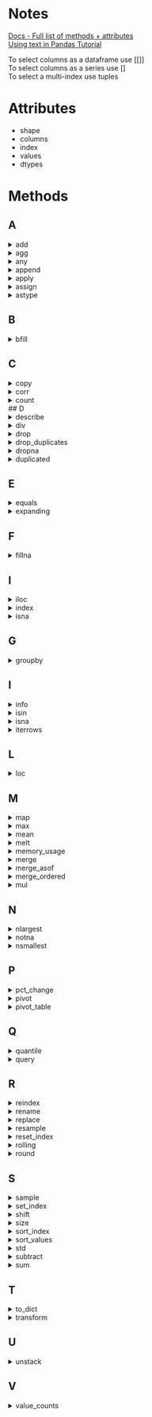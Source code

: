 # Notes

[Docs - Full list of methods + attributes](https://pandas.pydata.org/pandas-docs/stable/reference/api/pandas.DataFrame.html)    
[Using text in Pandas Tutorial](https://pandas.pydata.org/pandas-docs/stable/user_guide/text.html )

To select columns as a dataframe use [[]]    
To select columns as a series use []     
To select a multi-index use tuples     
     
# Attributes

* shape
* columns
* index
* values
* dtypes

# Methods

## A
<details> --------------------------------------------
<summary>add</summary>
     
[Docs](https://pandas.pydata.org/pandas-docs/stable/reference/api/pandas.DataFrame.add.html?highlight=add#pandas.DataFrame.add)        
DataFrame.add(other, axis='columns', level=None, fill_value=None)

</details>

<details> --------------------------------------------
<summary>agg</summary>
     
DataFrame.agg(func=None, axis=0, *args, **kwargs)           
[Docs](https://pandas.pydata.org/docs/reference/api/pandas.DataFrame.agg.html?highlight=agg#pandas.DataFrame.agg)  
     
**Notes** 
* Agg is short for aggregate, use the alias instead 
* Agg using a dictionary: data.groupby('Species').agg({'SepalLengthCm':'mean','SepalWidthCm':'median'}) 
     
</details>

<details> --------------------------------------------
<summary>any</summary>
     
DataFrame.any(axis=0, bool_only=None, skipna=True, level=None, **kwargs**)        
[Docs](https://pandas.pydata.org/docs/reference/api/pandas.DataFrame.any.html?highlight=any#pandas.DataFrame.any)       
     
**Notes**
* It essentially can flatten a list of boolean values into one True or one False 
</details>
<details> --------------------------------------------
<summary>append</summary>
     
DataFrame.append(other, ignore_index=False, verify_integrity=False, sort=False)           
[Docs](https://pandas.pydata.org/pandas-docs/stable/reference/api/pandas.DataFrame.append.html?highlight=append#pandas.DataFrame.append)  

**Notes**
* Append rows of other to the end of caller, returning a new object. 
* Columns in other that are not in the caller are added as new columns. 


</details>

<details> --------------------------------------------
<summary>apply</summary>
     
DataFrame.apply(func, axis=0, raw=False, result_type=None, args=(), **kwds)         
[Docs](https://pandas.pydata.org/docs/reference/api/pandas.DataFrame.apply.html)          
**Notes** 
* Use a function on all values in a dataframe 
* Apply can be used, but transform or agg should try to be used first since they are faster 
* I guess map is another option here too 
     
</details>

<details> --------------------------------------------
<summary>assign</summary>
     
DataFrame.assign(**kwargs)              
[Docs](https://pandas.pydata.org/docs/reference/api/pandas.DataFrame.assign.html?highlight=assign#pandas.DataFrame.assign)
     
**Notes** 
* Create multiple new columns at once 
</details>

<details> --------------------------------------------
<summary>astype</summary>
     
DataFrame.astype(dtype, copy=True, errors='raise')               
[Docs](https://pandas.pydata.org/pandas-docs/stable/reference/api/pandas.DataFrame.astype.html?highlight=astype#pandas.DataFrame.astype)         
     
**Notes**
* Converting type of a column for a dataframe 
     * .astype(keyword for type that you need (int, str, etc...)) 
* Converting type 
     * .astype() 
     * E.g. convert to string 
          * .astype('str') 
* Converting to a category can be two things: 
```
cat_dtype = pd.api.types.CategoricalDtype(categories=[2, 1], ordered=True) 
>>> ser.astype(cat_dtype) OR 
Ser.astype(type='category', ordered = True, categories = categories) 
```
</details>

## B
<details> --------------------------------------------
<summary>bfill</summary>
     
DataFrame.bfill(axis=None, inplace=False, limit=None, downcast=None)            
[Docs](https://pandas.pydata.org/pandas-docs/stable/reference/api/pandas.DataFrame.bfill.html?highlight=bfill#pandas.DataFrame.bfill)     
</details>

## C
<details> --------------------------------------------
<summary>copy</summary>
          
 DataFrame.copy(deep=True)         
 [Docs](https://pandas.pydata.org/pandas-docs/stable/reference/api/pandas.DataFrame.copy.html?highlight=copy#pandas.DataFrame.copy)         
          
 **Notes**
 * Manipulate the dataset without changing the original data 
 * Also for Series/Index
</details>

<details> --------------------------------------------
<summary>corr</summary>
     
DataFrame.corr(method='pearson', min_periods=1)     
[Docs](https://pandas.pydata.org/pandas-docs/stable/reference/api/pandas.DataFrame.corr.html?highlight=corr#pandas.DataFrame.corr )    
     
**Parameters**     
* Method (opt) = (‘pearson’, ‘kendall’, ‘spearman’}) 
* Min_periods (opt) = the minimum number of observations to compute a correlation, only available for pearson and spearman 
     
**Notes**
* This only works for linear relationships. It will underestimate non-linear relationships. 
</details>

<details> --------------------------------------------
<summary>count</summary>
     
DataFrame.count(axis=0, level=None, numeric_only=False)          
[Docs](https://pandas.pydata.org/pandas-docs/stable/reference/api/pandas.DataFrame.count.html?highlight=count#pandas.DataFrame.count)       

</details>
## D
<details> --------------------------------------------
<summary>describe</summary>

DataFrame.describe(percentiles=None, include=None, exclude=None, datetime_is_numeric=False)
[Docs](https://pandas.pydata.org/pandas-docs/stable/reference/api/pandas.DataFrame.describe.html?highlight=describe#pandas.DataFrame.describe)        
     
</details>

<details> --------------------------------------------
<summary>div</summary>
     
DataFrame.div(other, axis='columns', level=None, fill_value=None)          
[Docs](https://pandas.pydata.org/pandas-docs/stable/reference/api/pandas.DataFrame.div.html?highlight=div#pandas.DataFrame.div)
</details>

<details> --------------------------------------------
<summary>drop</summary>
     
DataFrame.drop(labels=None, axis=0, index=None, columns=None, level=None, inplace=False, errors='raise')      
[Docs](https://pandas.pydata.org/pandas-docs/stable/reference/api/pandas.DataFrame.drop.html)
     
**Notes** 
* Remove a column or items in a column/row 
* Pandas.dataframe.drop -- gold standard 
* Del df['column to be deleted'] 
* E.g. - Source: Cleaning Data in Python - "Data Range Constraints" Video 
* Using .index to create a dataframe and pass an expression to drop #dotindex 
```
# Drop values using filtering
movies = movies[movies['avg_rating'] <= 5]
# Drop values using .drop()
movies.drop(movies[movies['avg_rating'] > 5].index, inplace = True)
```
* An alternate method for dropping rows is using the tilde operator. See keywords -> tilde for more details 
</details>

<details> --------------------------------------------
<summary>drop_duplicates</summary>
     
Series.drop_duplicates(keep='first', inplace=False)              
[Docs](https://pandas.pydata.org/pandas-docs/stable/reference/api/pandas.Series.drop_duplicates.html)         
     
**Notes**
* Get the unique values for a selected column 
     
</details>

<details> --------------------------------------------
<summary>dropna</summary>
 
 DataFrame.dropna(axis=0, how='any', thresh=None, subset=None, inplace=False)        
 [Docs](https://pandas.pydata.org/pandas-docs/stable/reference/api/pandas.DataFrame.dropna.html?highlight=dropna#pandas.DataFrame.dropna)        
          
**Parameters**
* axis{0 or ‘index’, 1 or ‘columns’}, default 0 
     * Determine if rows or columns which contain missing values are removed. 
     * 0, or ‘index’ : Drop rows which contain missing values. 
     * 1, or ‘columns’ : Drop columns which contain missing value. 
     * Changed in version 1.0.0: Pass tuple or list to drop on multiple axes. Only a single axis is allowed. 
* how{‘any’, ‘all’}, default ‘any’ 
     * Determine if row or column is removed from DataFrame, when we have at least one NA or all NA. 
* ‘any’ : If any NA values are present, drop that row or column. 
* ‘all’ : If all values are NA, drop that row or column. 
* thresh: int, optional 
     * Require that many non-NA values. 
* Subset = array-like, optional 
     * Labels along other axis to consider, e.g. if you are dropping rows these would be a list of columns to include. 
     * Has to be a list 

**Notes**      
* Also applies to Series and Index
</details>

<details> --------------------------------------------
<summary>duplicated</summary>
     
DataFrame.duplicated(subset=None, keep='first')             
[Docs](https://pandas.pydata.org/pandas-docs/stable/reference/api/pandas.DataFrame.duplicated.html?highlight=duplicated#pandas.DataFrame.duplicated)       
     
**Notes**
* Can use this to get a list of the duplicated values 
</details>

## E

<details> --------------------------------------------
<summary>equals</summary>
     
DataFrame.equals(other)            
[Docs](https://pandas.pydata.org/pandas-docs/stable/reference/api/pandas.DataFrame.equals.html?highlight=equals#pandas.DataFrame.equals)     
</details>  
<details> --------------------------------------------
<summary>expanding</summary>
          
DataFrame.expanding(min_periods=1, center=None, axis=0)          
[Docs](https://pandas.pydata.org/pandas-docs/stable/reference/api/pandas.DataFrame.expanding.html?highlight=expanding#pandas.DataFrame.expanding)     
     
**Notes**
* Creates a running total, mean, etc... Whatever aggregation you want 
* Grows as it goes down the rows 
</details>

## F
<details> --------------------------------------------
<summary>fillna</summary>.
     
DataFrame.fillna(value=None, method=None, axis=None, inplace=False, limit=None, downcast=None)           
[Docs](https://pandas.pydata.org/pandas-docs/stable/reference/api/pandas.DataFrame.fillna.html?highlight=fillna)            
          
**Parameters**
* Value (partial req; value or method) = The number/string to use as a filler, can also be a dictionary 
     * e.g. To fill with the mean, you would do something like  
```
rating_mean= wine['rating'].mean() 
wine_imputed= wine.fillna({'rating': rating_mean})
```
     
**Notes**     
* Fill missing values 
</details>

## I
<details> --------------------------------------------
<summary>iloc</summary>
     
property DataFrame.iloc            
[Docs](https://pandas.pydata.org/pandas-docs/stable/reference/api/pandas.DataFrame.iloc.html#pandas.DataFrame.iloc)     

</details>

<details> --------------------------------------------
<summary>index</summary>
     
DataFrame.index: Index
[Docs](https://pandas.pydata.org/pandas-docs/stable/reference/api/pandas.DataFrame.index.html?highlight=index#pandas.DataFrame.index)
     
     
</details>

<details> --------------------------------------------
<summary>isna</summary>
     
DataFrame.isna()              
[Docs](https://pandas.pydata.org/pandas-docs/stable/reference/api/pandas.DataFrame.isna.html?highlight=isna#pandas.DataFrame.isna)          
     
**Notes**
* Returns all values as boolean 
* Count the number of nulls in pandas 
     * .isna().sum() 
     * Isnull().sum() 
* Isnull is an alias of isna 
* dataframe.isna().any() 
     * Tells you if there are any na's by column 
     * Not above 
* dataframe.isna().fillna(0) 

</details>


## G
<details> --------------------------------------------
<summary>groupby</summary>
     
DataFrame.groupby(by=None, axis=0, level=None, as_index=True, sort=True, group_keys=True, squeeze=\lesserthanhere object object \greaterthanhere, observed=False, dropna=True)       
[Docs](https://pandas.pydata.org/pandas-docs/stable/reference/api/pandas.DataFrame.groupby.html)              
     
**Notes**       
* User guide: https://pandas.pydata.org/pandas-docs/stable/user_guide/groupby.html   
* Another reference: https://realpython.com/pandas-groupby/   
* Sort within a groupby : https://medium.com/@arccoder/pandas-sort-within-groups-e1f3b6a10a3f   
* E.g. grouped2 = grouped.groupby('year').apply(lambda x: x.sort_values(['set_num'],ascending=False))   
* If specifying more than one aggregation in agg, you need a list  
</details>   

## I
<details> --------------------------------------------
<summary>info</summary>
      
 DataFrame.info(verbose=None, buf=None, max_cols=None, memory_usage=None, show_counts=None, null_counts=None)          
 [Docs](https://pandas.pydata.org/pandas-docs/stable/reference/api/pandas.DataFrame.info.html?highlight=info#pandas.DataFrame.info )         
          
 **Notes**
 * Find general information like dtypes and non-null counts 
 * See also describe
 * Similar to summary in R
</details>

<details> --------------------------------------------
<summary>isin</summary>
     
DataFrame.isin(values)     
[Docs](https://pandas.pydata.org/docs/reference/api/pandas.DataFrame.isin.html)      
     
**Notes**
* Similar to 'in' using SQL 
</details>

<details> --------------------------------------------
<summary>isna</summary>
     
DataFrame.isna()         
https://pandas.pydata.org/pandas-docs/stable/reference/api/pandas.DataFrame.isna.html?highlight=isna#pandas.DataFrame.isna        
</details>
     
<details> --------------------------------------------
<summary>iterrows</summary>

DataFrame.iterrows()
[Docs](https://pandas.pydata.org/pandas-docs/stable/reference/api/pandas.DataFrame.iterrows.html)

**Notes**
* Loop over rows of a dataframe 
</details>

## L
<details> --------------------------------------------
<summary>loc</summary>
     
property DataFrame.loc             
[Docs](https://pandas.pydata.org/pandas-docs/stable/reference/api/pandas.DataFrame.loc.html)

**Notes** 
* Changing a data value 
     * wards.loc[wards['ward'] == '1', 'ward'] = '61' 
* Select a column 
     * gdp_sp500.loc[:,['gdp','returns']] 
     * Need to use the colon 
* Select all columns following a certain column by using colons after the name 
     * Data.loc[:,'columns':]      
</details>

## M
<details> --------------------------------------------
<summary>map</summary>
     
Series.map(arg, na_action=None)    
[Docs](https://pandas.pydata.org/docs/reference/api/pandas.Series.map.html?highlight=map#pandas.Series.map)

**Notes** 
* Replace values in a dataframe 
* Pandas.dataframe.map 
* Map values to a dataframe 
* E.g. from https://kanoki.org/2019/04/06/pandas-map-dictionary-values-with-dataframe-columns/:
```
country_capital= { 'Germany':'Berlin', 'Brazil':'Brasília', 'Budapest':'Hungary', 'China':'Beijing', 'India':'New Delhi', 'Norway':'Oslo', 'France':'Paris', 'Indonesia': 'Jakarta', 'USA':'Washington' } 

df['Capital'] = df['Country'].map(country_capital) 
```
* See also Dataframe.pandas.replace 
* I think the main difference is replace replaces the values for the column specified, but that doesn't seem like that big of a difference 
* This is very similar to the map base function in Python –except this version can take a dictionary instead of just functions like in the base Python version 

</details>

<details> --------------------------------------------
<summary>max</summary>    
     
DataFrame.max(axis=None, skipna=None, level=None, numeric_only=None, **kwargs)       
[Docs](https://pandas.pydata.org/pandas-docs/stable/reference/api/pandas.DataFrame.max.html?highlight=max#pandas.DataFrame.max )       
 
</details>

<details> --------------------------------------------
<summary>mean</summary>
     
DataFrame.mean(axis=None, skipna=None, level=None, numeric_only=None, **kwargs)     
[Docs](https://pandas.pydata.org/pandas-docs/stable/reference/api/pandas.DataFrame.mean.html)   
     
**Notes**     
* Mean can be used on strings     
* Not a built in function     
</details>

<details> --------------------------------------------
<summary>melt</summary>
     
DataFrame.melt(id_vars=None, value_vars=None, var_name=None, value_name='value', col_level=None, ignore_index=True)          
[Docs](https://pandas.pydata.org/pandas-docs/stable/reference/api/pandas.DataFrame.melt.html?highlight=melt#pandas.DataFrame.melt)     

**Notes**
* See also reset_index() 
* Example: 
```
import pandas as pd 
df = pd.DataFrame( 
    {'id':range(1,4), 'var_day':['Monday','Tuesday','Wednesday'], 'Week':[11,12,13]} 
) 
print(df,'\n') 
print(df.melt(id_vars='id', value_vars='Week', var_name='VARIABLE',value_name='VALUE')) 
```
</details>

<details> --------------------------------------------
<summary>memory_usage</summary>
     
DataFrame.memory_usage(index=True, deep=False)              
[Docs](https://pandas.pydata.org/pandas-docs/stable/reference/api/pandas.DataFrame.memory_usage.html?highlight=memory_usage#pandas.DataFrame.memory_usage)      
     
**Notes**
* Returns the memory usage by column 

</details>

<details> --------------------------------------------
<summary>merge</summary>
     
DataFrame.merge(right, how='inner', on=None, left_on=None, right_on=None, left_index=False, right_index=False, sort=False, suffixes=('_x', '_y'), copy=True, indicator=False, validate=None)            
[Docs](https://pandas.pydata.org/pandas-docs/stable/reference/api/pandas.DataFrame.merge.html)      

**Notes** 
* See also pd.merge() 
* Merging on multiple columns 
```
Data1.merge(data2, on = ['col1','col2']) 
```
* Merging multiple tables 
```
Data1.merge(data2, on='col1').merge(data3, on='other_col') 
```
* Merging on index 
     * Exact same way on columns since the merge method adjusts the on argument to either index or col names 
     * Need to use left_index=True and right_index=True when using the left_on and right_on arguments with index 
* Semi-Join 
     * Returns the intersection, similar to an inner join 
     * Returns only columns from the left table and not the right 
     * No duplicates
```
genres_tracks = genres.merge(top_tracks, on='gid'(
top_genres = genres[genres['gid'].isin(genres_tracks['gid'])]
print(top_genres.head())
 ```
 * Steps for the above code:
     * 1. Merge using an inner join 
     * 2. Filter using isin() 
     
* Anti-join
     * Returns the left table, excluding the intersection
     * Returns only columns from the left table and **not** the right
     
```
genres_tracks = genres.merge(top_tracks, on='gid', how='left', indicator=True)
gid_list = genres.tracks.loc[genrees_tracks['_merge'] == 'left_only','gid']
non_top_genres = genres[genres['gid'].isin(gid_list)]
print(non_top_genres.head())
```  
     
* Steps for the code above
     * 1. Merge using a left join 
     * 2. Filter to left only 
     * 3. Use the result with the isin()     
</details>

<details> --------------------------------------------
<summary>merge_asof</summary>
          
pandas.merge_asof(left, right, on=None, left_on=None, right_on=None, left_index=False, right_index=False, by=None, left_by=None, right_by=None, suffixes=('_x', '_y'), tolerance=None, allow_exact_matches=True, direction='backward')                    
[Docs](https://pandas.pydata.org/pandas-docs/stable/reference/api/pandas.merge_asof.html)      
     
**Notes**
* Fuzzy Matching - How to join on non-exact fields, such as date time 
     * Use the merge_asof method 
   
</details>

<details> --------------------------------------------
<summary>merge_ordered</summary>
                 
pandas.merge_ordered(left, right, on=None, left_on=None, right_on=None, left_by=None, right_by=None, fill_method=None, suffixes=('_x', '_y'), how='outer')      
[Docs](https://pandas.pydata.org/pandas-docs/stable/reference/api/pandas.merge_ordered.html?highlight=merge_ordered#pandas.merge_ordered)        

**Notes**
* How to forward/back fill
     * Use the fill_method arg of dataframe.pandas.merge_ordered     
</details>

<details> --------------------------------------------
<summary>mul</summary>
     
DataFrame.mul(other, axis='columns', level=None, fill_value=None)     
[Docs](https://pandas.pydata.org/pandas-docs/stable/reference/api/pandas.DataFrame.mul.html?highlight=mul#pandas.DataFrame.mul)        

</details>

## N
<details> --------------------------------------------
<summary>nlargest</summary>
         
DataFrame.nlargest(n, columns, keep='first')           
[Docs](https://pandas.pydata.org/pandas-docs/stable/reference/api/pandas.DataFrame.nlargest.html)   
     
**Parameters**
* N(required) = integer of the number of largest values in desc order 
* Columns(required) = label or list of labels 
* Keep ('first','last', or 'all'): If duplicates, which occurrence do you keep 
          
**Notes**          
* Get the top 5 in a data frame
* Select the first or second row of a groupby 
     * https://stackoverflow.com/questions/20067636/pandas-dataframe-get-first-row-of-each-group 
     * .first() 
     * .nth() 
     * .head()  
</details>

<details> --------------------------------------------
<summary>notna</summary>
     
DataFrame.notna()
[Docs](https://pandas.pydata.org/pandas-docs/stable/reference/api/pandas.DataFrame.notna.html#pandas.DataFrame.notna)

**Notes** 
* Identify non-null values 
</details>

<details> --------------------------------------------
<summary>nsmallest</summary>
      
DataFrame.nsmallest(n, columns, keep='first')          
[Docs](https://pandas.pydata.org/pandas-docs/stable/reference/api/pandas.DataFrame.nsmallest.html)      
          
**Parameters**
* N(required) = integer of the number of largest values in desc order 
* Columns(required) = label or list of labels 
* Keep ('first','last', or 'all'): If duplicates, which occurrence do you keep 
</details>

## P
<details> --------------------------------------------
<summary>pct_change</summary>
     
DataFrame.pct_change(periods=1, fill_method='pad', limit=None, freq=None, **kwargs)     
[Docs](https://pandas.pydata.org/pandas-docs/stable/reference/api/pandas.DataFrame.pct_change.html?highlight=pct_change#pandas.DataFrame.pct_change)

**Notes**
* Use previous rows in calculating percent change 
</details>


<details> --------------------------------------------
<summary>pivot</summary>
     
[Docs](https://pandas.pydata.org/pandas-docs/stable/reference/api/pandas.DataFrame.pivot.html)      
DataFrame.pivot(index=None, columns=None, values=None)      
     
**Notes**
* Only has 3 inputs and is a lower-level form of pivot_table 
* Does not support aggregation, multiple values create a hierarchical index 
  
</details> 
<details> --------------------------------------------
<summary>pivot_table</summary>
     
pandas.pivot_table(data, values=None, index=None, columns=None, aggfunc='mean', fill_value=None, margins=False, dropna=True, margins_name='All', observed=False)          
[Docs](https://pandas.pydata.org/pandas-docs/stable/reference/api/pandas.pivot_table.html?highlight=pivot_table#removepandas.pivot_table)     
     
**Notes** 
* Pivot a Table 
```
table = pd.pivot_table(df, values=['D', 'E'], index=['A', 'C'], 
...                     aggfunc={'D': np.mean, 
...                              'E': np.mean}) 
>>> table 
                D         E 
A   C 
bar large  5.500000  7.500000 
    small  5.500000  8.500000 
foo large  2.000000  4.500000 
    small  2.333333  4.333333 
```
* Just remember: value, index, column, aggfunc 
* Need to do dataframe.pivot_table, otherwise include data argument in the pivot table function 
</details>

## Q
<details> --------------------------------------------
<summary>quantile</summary>
     
DataFrame.quantile(q=0.5, axis=0, numeric_only=True, interpolation='linear')                
[Docs](https://pandas.pydata.org/docs/reference/api/pandas.DataFrame.quantile.html?highlight=quantile#pandas.DataFrame.quantile)     

</details>

<details> --------------------------------------------
<summary>query</summary>
     
DataFrame.query(expr, inplace=False, **kwargs)              
[Docs](https://pandas.pydata.org/pandas-docs/stable/reference/api/pandas.DataFrame.query.html?highlight=query#pandas.DataFrame.query)

**Notes**
* Restrict the data using SQL where-like statements 
     * Dataframe.query() 
          * Enter a SQL-like statement in quotes 
          * Need == instead of one = to say something is equal to 
          * Double quotes are also needed around words 
          * Used to unintentionally ending the statement      
</details>

## R
<details> --------------------------------------------
<summary>reindex</summary>
     
DataFrame.reindex(labels=None, index=None, columns=None, axis=None, method=None, copy=True, level=None, fill_value=nan, limit=None, tolerance=None)             
[Docs](https://pandas.pydata.org/pandas-docs/stable/reference/api/pandas.DataFrame.reindex.html?highlight=reindex#pandas.DataFrame.reindex)     
     
**Notes**
* Reindex a dataframe 
* Cols = ['a', 'b', 'c', 'd', 'e'] 
* Df = df.reindex(cols) 

</details>

<details> --------------------------------------------
<summary>rename</summary>
     
DataFrame.rename(mapper=None, index=None, columns=None, axis=None, copy=True, inplace=False, level=None, errors='ignore')              
[Docs](https://pandas.pydata.org/pandas-docs/stable/reference/api/pandas.DataFrame.rename.html?highlight=rename#pandas.DataFrame.rename)     

**Parameters**
* Mapper (req) = dictionary or function to remap the values 
* Index = dict-like or function; Alternative to specifying axis (mapper, axis=0 is equivalent to index=mapper). 
* Columns = dict-like or function; Alternative to specifying axis (mapper, axis=1 is equivalent to columns=mapper). 
* Axis (opt) = specify which axis you are renaming using either a string ('axis', 'column') or integer 
* Level (opt) = only rename for the level specified 

**Notes** 
* Rename a column 
* Either rename all columns by passing a list equal to df.columns length OR use pandas.df.rename() 
     * https://stackoverflow.com/questions/11346283/renaming-columns-in-pandas 
</details>

<details> --------------------------------------------
<summary>replace</summary>
     
Series.replace(to_replace=None, value=None, inplace=False, limit=None, regex=False, method='pad')             
[Docs](https://pandas.pydata.org/pandas-docs/stable/reference/api/pandas.DataFrame.replace.html?highlight=replace#pandas.DataFrame.replace)      
     
**Parameters**
* to_replace = str, regex, list, dict, Series, int, float, or None 
     * string to be replaced 
     * How to find the values that will be replaced. 
     * numeric, str or regex: 
          * numeric: numeric values equal to to_replace will be replaced with value 
          * str: string exactly matching to_replace will be replaced with value 
          * regex: regexs matching to_replace will be replaced with value 
     * list of str, regex, or numeric: 
          * First, if to_replace and value are both lists, they must be the same length. 
          * Second, if regex=True then all of the strings in both lists will be interpreted as regexs otherwise they will match directly. This doesn’t matter much for value since there are only a few possible substitution regexes you can use. 
          * str, regex and numeric rules apply as above. 
     * dict: 
          * Dicts can be used to specify different replacement values for different existing values. For example, {'a': 'b', 'y': 'z'} replaces the value ‘a’ with ‘b’ and ‘y’ with ‘z’. To use a dict in this way the value parameter should be None. 
          * For a DataFrame a dict can specify that different values should be replaced in different columns. For example, {'a': 1, 'b': 'z'} looks for the value 1 in column ‘a’ and the value ‘z’ in column ‘b’ and replaces these values with whatever is specified in value. The value parameter should not be None in this case. You can treat this as a special case of passing two lists except that you are specifying the column to search in. 
          * For a DataFrame nested dictionaries, e.g., {'a': {'b': np.nan}}, are read as follows: look in column ‘a’ for the value ‘b’ and replace it with NaN. The value parameter should be None to use a nested dict in this way. You can nest regular expressions as well. Note that column names (the top-level dictionary keys in a nested dictionary) cannot be regular expressions. 
     * None: 
          * This means that the regex argument must be a string, compiled regular expression, or list, dict, ndarray or Series of such elements. If value is also None then this must be a nested dictionary or Series. 
* See the examples section for examples of each of these. 
* Value = string to replace text of value to be replaced 
     
**Notes**
* The bitwise | operator (or) works when looking at Strings 
* See also Pandas.DataFrame.map 
</details>

<details> --------------------------------------------
<summary>resample</summary>
     
[Docs](https://pandas.pydata.org/pandas-docs/stable/reference/api/pandas.DataFrame.resample.html?highlight=resample#pandas.DataFrame.resample)              
DataFrame.resample(rule, axis=0, closed=None, label=None, convention='start', kind=None, loffset=None, base=None, on=None, level=None, origin='start_day', offset=None)        
     
**Parameters**
* Rule = [DateOffset, Timedelta or str]; The offset string or object representing target conversion. 
     * e.g. 'M' for month 
     * Here is a list of all the rules (source: https://stackoverflow.com/questions/17001389/pandas-resample-documentation) 
``` 
B business day frequency 
C custom business day frequency (experimental) 
D calendar day frequency 
W weekly frequency 
M month end frequency 
SM semi-month end frequency (15th and end of month) 
BM business month end frequency 
CBM custom business month end frequency 
MS month start frequency 
SMS semi-month start frequency (1st and 15th) 
BMS business month start frequency 
CBMS custom business month start frequency 
Q quarter end frequency 
BQ business quarter endfrequency 
QS quarter start frequency 
BQS business quarter start frequency 
A year end frequency 
BA, BY business year end frequency 
AS, YS year start frequency 
BAS, BYS business year start frequency 
BH business hour frequency 
H hourly frequency 
T, minminutely frequency 
S secondly frequency 
L, ms milli seconds 
U, us microseconds 
N nanoseconds 
```
     
**Notes**
* Pandas.dataframe.resample 
* Makes grouping by month or any other time period really easy 
* Meant for time series 
</details>

<details> --------------------------------------------
<summary>reset_index</summary>
     
DataFrame.reset_index(level=None, drop=False, inplace=False, col_level=0, col_fill='')         
[Docs](https://pandas.pydata.org/pandas-docs/stable/reference/api/pandas.DataFrame.reset_index.html?highlight=reset_index#pandas.DataFrame.reset_index)

</details>

<details> --------------------------------------------
<summary>rolling</summary>

DataFrame.rolling(window, min_periods=None, center=False, win_type=None, on=None, axis=0, closed=None)        
[Docs](https://pandas.pydata.org/pandas-docs/stable/reference/api/pandas.DataFrame.rolling.html?highlight=rolling#pandas.DataFrame.rolling)

**Notes**
* Can just add .sum() at the end in order to get the sum for the rolling window
</details>

<details> --------------------------------------------
<summary>round</summary>
     
DataFrame.round(decimals=0, *args*, **kwargs**)      
[Docs](https://pandas.pydata.org/docs/reference/api/pandas.DataFrame.round.html?highlight=round#pandas.DataFrame.round)      
     
**Notes**
* Can also round each column separately 

</details>

## S
<details> --------------------------------------------
<summary>sample</summary>
     
DataFrame.sample(n=None, frac=None, replace=False, weights=None, random_state=None, axis=None)           
[Docs](https://pandas.pydata.org/pandas-docs/stable/reference/api/pandas.DataFrame.sample.html?highlight=sample#pandas.DataFrame.sample)     
</details>

<details> --------------------------------------------
<summary>set_index</summary>
     
DataFrame.set_index(keys, drop=True, append=False, inplace=False, verify_integrity=False)     
[Docs](https://pandas.pydata.org/pandas-docs/stable/reference/api/pandas.DataFrame.set_index.html?highlight=set_index)

</details>

<details> --------------------------------------------
<summary>shift</summary>
     
DataFrame.shift(periods=1, freq=None, axis=0, fill_value=\lesserthanhere object object \greaterthanhere)     
[Docs](https://pandas.pydata.org/pandas-docs/stable/reference/api/pandas.DataFrame.shift.html?highlight=shift#pandas.DataFrame.shift)  
     
**Notes**
* Use previous rows in a calculation      

</details>

<details> --------------------------------------------
<summary>size</summary>       
     
DataFrame.size           
[Docs](https://pandas.pydata.org/docs/reference/api/pandas.DataFrame.size.html?highlight=size#pandas.DataFrame.size )    
          
**Notes**
* Number of rows if Series or the number of columns * rows if dataframe 
</details>

<details> --------------------------------------------
<summary>sort_index</summary>
     
DataFrame.sort_index(axis=0, level=None, ascending=True, inplace=False, kind='quicksort', na_position='last', sort_remaining=True, ignore_index=False, key=None)          
[Docs](https://pandas.pydata.org/pandas-docs/stable/reference/api/pandas.DataFrame.sort_index.html?highlight=sort_index#pandas.DataFrame.sort_index)
</details>

<details> --------------------------------------------
<summary>sort_values</summary>
     
DataFrame.sort_values(by, axis=0, ascending=True, inplace=False, kind='quicksort', na_position='last', ignore_index=False, key=None)             
[Docs](https://pandas.pydata.org/pandas-docs/stable/reference/api/pandas.DataFrame.sort_values.html)     
     
**Parameters**
* Key
     * Apply the key function to the values before sorting. This is similar to the key argument in the builtin sorted() function, with the notable difference that this key function should be vectorized. It should expect a Series and return a Series with the same shape as the input. It will be applied to each column in by independently. 
     
</details>

<details> --------------------------------------------
<summary>std</summary>
     
DataFrame.std(axis=None, skipna=None, level=None, ddof=1, numeric_only=None, **kwargs)         
[Docs](https://pandas.pydata.org/pandas-docs/stable/reference/api/pandas.DataFrame.std.html)        

</details>

<details> --------------------------------------------
<summary>subtract</summary>
     
DataFrame.subtract(other, axis='columns', level=None, fill_value=None)          
[Docs](https://pandas.pydata.org/pandas-docs/stable/reference/api/pandas.DataFrame.subtract.html)
**Notes**
* Subtract from all elements in the dataframe 
     * Df - 1 
     * Df.subtract(1) 
     * Df.loc[df['eggs']-1] 
</details>

<details> --------------------------------------------
<summary>sum</summary>
     
DataFrame.sum(axis=None, skipna=None, level=None, numeric_only=None, min_count=0, **kwargs**)    
[Docs](https://pandas.pydata.org/docs/reference/api/pandas.DataFrame.sum.html?highlight=sum#pandas.DataFrame.sum)       

</details>

## T
<details> --------------------------------------------
<summary>to_dict</summary>
     
DataFrame.to_dict(orient='dict', into=<class 'dict'>)            
[Docs](https://pandas.pydata.org/pandas-docs/stable/reference/api/pandas.DataFrame.to_dict.html?highlight=to_dict#pandas.DataFrame.to_dict)      

</details>

<details> --------------------------------------------
<summary>transform</summary>
     
DataFrameGroupBy.transform(func, *args*, engine=None, engine_kwargs=None, **kwargs**)     
[Docs] (https://pandas.pydata.org/pandas-docs/stable/reference/api/pandas.core.groupby.DataFrameGroupBy.transform.html?highlight=transform#pandas.core.groupby.DataFrameGroupBy.transform)
     
**Notes**
* Turn a dataframe into a dictionary 
* By argument specifies if you want a nested dictionary (default) or a list or something else 
</details>

## U
<details> --------------------------------------------
<summary>unstack</summary>
     
DataFrame.unstack(level=- 1, fill_value=None)               
[Docs](https://pandas.pydata.org/pandas-docs/stable/reference/api/pandas.DataFrame.unstack.html?highlight=unstack#pandas.DataFrame.unstack) 
     
**Notes**
* Pivot a multi-index into a dataframe 
</details>

## V
<details> --------------------------------------------
<summary>value_counts</summary>
     
DataFrame.value_counts(subset=None, normalize=False, sort=True, ascending=False)               
[Docs](https://pandas.pydata.org/pandas-docs/stable/reference/api/pandas.DataFrame.value_counts.html?highlight=value_counts#pandas.DataFrame.value_counts)   
     
**Notes**
* Series value counts has diff params 
</details>
